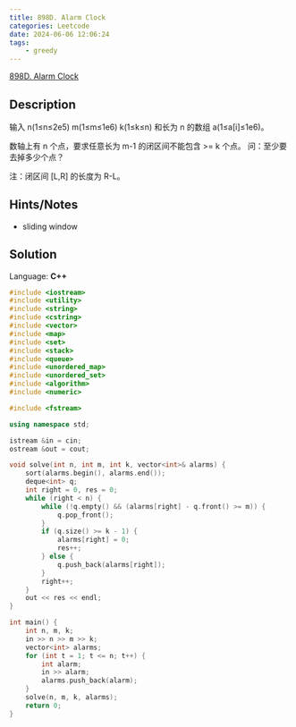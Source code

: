 ```yaml
---
title: 898D. Alarm Clock
categories: Leetcode
date: 2024-06-06 12:06:24
tags:
    - greedy
---
```


[898D. Alarm Clock](https://codeforces.com/problemset/problem/898/D)

## Description

输入 n(1≤n≤2e5) m(1≤m≤1e6) k(1≤k≤n) 和长为 n 的数组 a(1≤a[i]≤1e6)。

数轴上有 n 个点，要求任意长为 m-1 的闭区间不能包含 >= k 个点。
问：至少要去掉多少个点？

注：闭区间 [L,R] 的长度为 R-L。

## Hints/Notes

- sliding window

## Solution

Language: **C++**

```C++
#include <iostream>
#include <utility>
#include <string>
#include <cstring>
#include <vector>
#include <map>
#include <set>
#include <stack>
#include <queue>
#include <unordered_map>
#include <unordered_set>
#include <algorithm>
#include <numeric>

#include <fstream>

using namespace std;

istream &in = cin;
ostream &out = cout;

void solve(int n, int m, int k, vector<int>& alarms) {
    sort(alarms.begin(), alarms.end());
    deque<int> q;
    int right = 0, res = 0;
    while (right < n) {
        while (!q.empty() && (alarms[right] - q.front() >= m)) {
            q.pop_front();
        }
        if (q.size() >= k - 1) {
            alarms[right] = 0;
            res++;
        } else {
            q.push_back(alarms[right]);
        }
        right++;
    }
    out << res << endl;
}

int main() {
    int n, m, k;
    in >> n >> m >> k;
    vector<int> alarms;
    for (int t = 1; t <= n; t++) {
        int alarm;
        in >> alarm;
        alarms.push_back(alarm);
    }
    solve(n, m, k, alarms);
    return 0;
}
```
